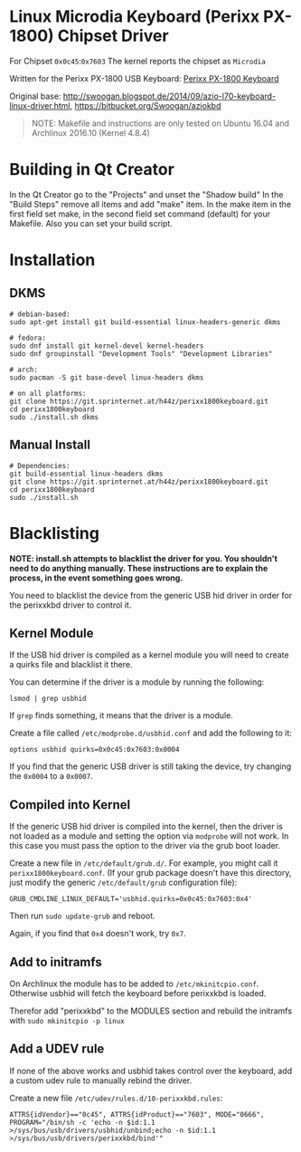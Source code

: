 # Linux Microdia Keyboard (Perixx PX-1800) Chipset Driver #

For Chipset `0x0c45`:`0x7603`
The kernel reports the chipset as `Microdia`

Written for the Perixx PX-1800 USB Keyboard: [Perixx PX-1800 Keyboard](http://www.perixx.com/en/service/Perixx_Manual/GAMING/PX-1800.pdf)

Original base: http://swoogan.blogspot.de/2014/09/azio-l70-keyboard-linux-driver.html, https://bitbucket.org/Swoogan/aziokbd

> NOTE: Makefile and instructions are only tested on Ubuntu 16.04 and Archlinux 2016.10 (Kernel 4.8.4)


# Building in Qt Creator #
In the Qt Creator go to the "Projects" and unset the "Shadow build"
In the "Build Steps" remove all items and add "make" item. In the make item in the first field set make, in the second field set command (default) for your Makefile.
Also you can set your build script.

# Installation #
## DKMS ##

    # debian-based:
    sudo apt-get install git build-essential linux-headers-generic dkms
    
    # fedora:
    sudo dnf install git kernel-devel kernel-headers
    sudo dnf groupinstall "Development Tools" "Development Libraries"

    # arch:
    sudo pacman -S git base-devel linux-headers dkms
    
    # on all platforms:
    git clone https://git.sprinternet.at/h44z/perixx1800keyboard.git
    cd perixx1800keyboard
    sudo ./install.sh dkms
    

## Manual Install ##

    # Dependencies:
    git build-essential linux-headers dkms
    git clone https://git.sprinternet.at/h44z/perixx1800keyboard.git
    cd perixx1800keyboard
    sudo ./install.sh

# Blacklisting #

**NOTE: install.sh attempts to blacklist the driver for you. You shouldn't need to do anything manually. These instructions are to explain the process, in the event something goes wrong.**

You need to blacklist the device from the generic USB hid driver in order for the perixxkbd driver to control it.

## Kernel Module ##
If the USB hid driver is compiled as a kernel module you will need to create a quirks file and blacklist it there.

You can determine if the driver is a module by running the following:

    lsmod | grep usbhid

If `grep` finds something, it means that the driver is a module.

Create a file called `/etc/modprobe.d/usbhid.conf` and add the following to it:

    options usbhid quirks=0x0c45:0x7603:0x0004

If you find that the generic USB driver is still taking the device, try changing the `0x0004` to a `0x0007`.

## Compiled into Kernel ##
If the generic USB hid driver is compiled into the kernel, then the driver is not loaded as a module and setting the option via `modprobe` will not work. In this case you must pass the option to the driver via the grub boot loader.

Create a new file in `/etc/default/grub.d/`. For example, you might call it `perixx1800keyboard.conf`. (If your grub package doesn't have this directory, just modify the generic `/etc/default/grub` configuration file):

    GRUB_CMDLINE_LINUX_DEFAULT='usbhid.quirks=0x0c45:0x7603:0x4'

Then run `sudo update-grub` and reboot.

Again, if you find that `0x4` doesn't work, try `0x7`.


## Add to initramfs ##
On Archlinux the module has to be added to `/etc/mkinitcpio.conf`. Otherwise usbhid will fetch the keyboard before perixxkbd is loaded.

Therefor add "perixxkbd" to the MODULES section and rebuild the initramfs with `sudo mkinitcpio -p linux`

## Add a UDEV rule
If none of the above works and usbhid takes control over the keyboard, add a custom udev rule to manually rebind the driver.

Create a new file `/etc/udev/rules.d/10-perixxkbd.rules`:
```
ATTRS{idVendor}=="0c45", ATTRS{idProduct}=="7603", MODE="0666", PROGRAM="/bin/sh -c 'echo -n $id:1.1 >/sys/bus/usb/drivers/usbhid/unbind;echo -n $id:1.1 >/sys/bus/usb/drivers/perixxkbd/bind'"
```
